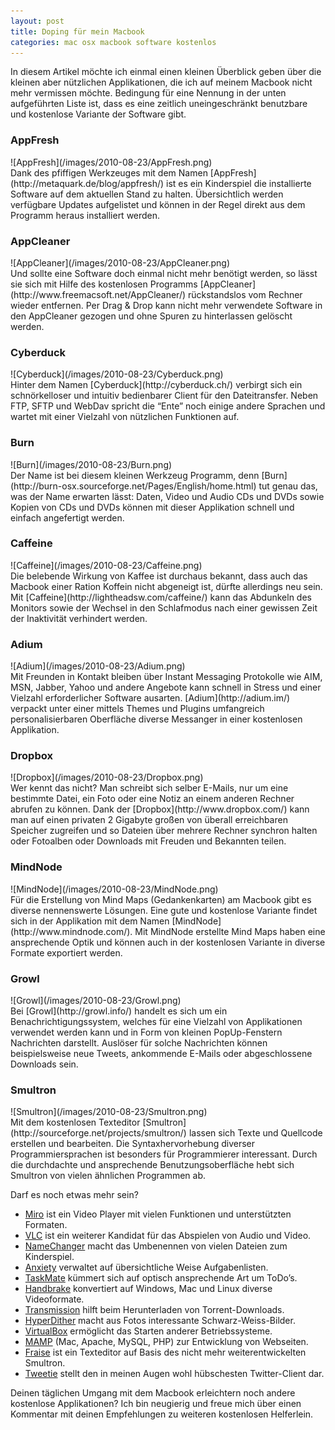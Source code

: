 ```yaml
---
layout: post
title: Doping für mein Macbook
categories: mac osx macbook software kostenlos
---
```


In diesem Artikel möchte ich einmal einen kleinen Überblick geben über die kleinen aber nützlichen Applikationen, die ich auf meinem Macbook nicht mehr vermissen möchte. Bedingung für eine Nennung in der unten aufgeführten Liste ist, dass es eine zeitlich uneingeschränkt benutzbare und kostenlose Variante der Software gibt.

### AppFresh

<aside class="left-aligned" markdown="1">
![AppFresh](/images/2010-08-23/AppFresh.png)
</aside>
Dank des pfiffigen Werkzeuges mit dem Namen [AppFresh](http://metaquark.de/blog/appfresh/) ist es ein Kinderspiel die installierte Software auf dem aktuellen Stand zu halten. Übersichtlich werden verfügbare Updates aufgelistet und können in der Regel direkt aus dem Programm heraus installiert werden.

### AppCleaner

<aside class="right-aligned" markdown="1">
![AppCleaner](/images/2010-08-23/AppCleaner.png)
</aside>
Und sollte eine Software doch einmal nicht mehr benötigt werden, so lässt sie sich mit Hilfe des kostenlosen Programms [AppCleaner](http://www.freemacsoft.net/AppCleaner/) rückstandslos vom Rechner wieder entfernen. Per Drag & Drop kann nicht mehr verwendete Software in den AppCleaner gezogen und ohne Spuren zu hinterlassen gelöscht werden.

### Cyberduck

<aside class="left-aligned" markdown="1">
![Cyberduck](/images/2010-08-23/Cyberduck.png)
</aside>
Hinter dem Namen [Cyberduck](http://cyberduck.ch/) verbirgt sich ein schnörkelloser und intuitiv bedienbarer Client für den Dateitransfer. Neben FTP, SFTP und WebDav spricht die “Ente” noch einige andere Sprachen und wartet mit einer Vielzahl von nützlichen Funktionen auf.

### Burn

<aside class="right-aligned" markdown="1">
![Burn](/images/2010-08-23/Burn.png)
</aside>
Der Name ist bei diesem kleinen Werkzeug Programm, denn [Burn](http://burn-osx.sourceforge.net/Pages/English/home.html) tut genau das, was der Name erwarten lässt: Daten, Video und Audio CDs und DVDs sowie Kopien von CDs und DVDs können mit dieser Applikation schnell und einfach angefertigt werden.

### Caffeine

<aside class="left-aligned" markdown="1">
![Caffeine](/images/2010-08-23/Caffeine.png)
</aside>
Die belebende Wirkung von Kaffee ist durchaus bekannt, dass auch das Macbook einer Ration Koffein nicht abgeneigt ist, dürfte allerdings neu sein. Mit [Caffeine](http://lightheadsw.com/caffeine/) kann das Abdunkeln des Monitors sowie der Wechsel in den Schlafmodus nach einer gewissen Zeit der Inaktivität verhindert werden.

### Adium

<aside class="right-aligned" markdown="1">
![Adium](/images/2010-08-23/Adium.png)
</aside>
Mit Freunden in Kontakt bleiben über Instant Messaging Protokolle wie AIM, MSN, Jabber, Yahoo und andere Angebote kann schnell in Stress und einer Vielzahl erforderlicher Software ausarten. [Adium](http://adium.im/) verpackt unter einer mittels Themes und Plugins umfangreich personalisierbaren Oberfläche diverse Messanger in einer kostenlosen Applikation.

### Dropbox

<aside class="left-aligned" markdown="1">
![Dropbox](/images/2010-08-23/Dropbox.png)
</aside>
Wer kennt das nicht? Man schreibt sich selber E-Mails, nur um eine bestimmte Datei, ein Foto oder eine Notiz an einem anderen Rechner abrufen zu können. Dank der [Dropbox](http://www.dropbox.com/) kann man auf einen privaten 2 Gigabyte großen von überall erreichbaren Speicher zugreifen und so Dateien über mehrere Rechner synchron halten oder Fotoalben oder Downloads mit Freuden und Bekannten teilen.

### MindNode

<aside class="right-aligned" markdown="1">
![MindNode](/images/2010-08-23/MindNode.png)
</aside>
Für die Erstellung von Mind Maps (Gedankenkarten) am Macbook gibt es diverse nennenswerte Lösungen. Eine gute und kostenlose Variante findet sich in der Applikation mit dem Namen [MindNode](http://www.mindnode.com/). Mit MindNode erstellte Mind Maps haben eine ansprechende Optik und können auch in der kostenlosen Variante in diverse Formate exportiert werden.

### Growl

<aside class="left-aligned" markdown="1">
![Growl](/images/2010-08-23/Growl.png)
</aside>
Bei [Growl](http://growl.info/) handelt es sich um ein Benachrichtigungssystem, welches für eine Vielzahl von Applikationen verwendet werden kann und in Form von kleinen PopUp-Fenstern Nachrichten darstellt. Auslöser für solche Nachrichten können beispielsweise neue Tweets, ankommende E-Mails oder abgeschlossene Downloads sein.

### Smultron

<aside class="right-aligned" markdown="1">
![Smultron](/images/2010-08-23/Smultron.png)
</aside>
Mit dem kostenlosen Texteditor [Smultron](http://sourceforge.net/projects/smultron/) lassen sich Texte und Quellcode erstellen und bearbeiten. Die Syntaxhervorhebung diverser Programmiersprachen ist besonders für Programmierer interessant. Durch die durchdachte und ansprechende Benutzungsoberfläche hebt sich Smultron von vielen ähnlichen Programmen ab.

Darf es noch etwas mehr sein?

* [Miro](http://www.getmiro.com/) ist ein Video Player mit vielen Funktionen und unterstützten Formaten.
* [VLC](http://www.videolan.org/vlc/) ist ein weiterer Kandidat für das Abspielen von Audio und Video.
* [NameChanger](http://www.mrrsoftware.com/MRRSoftware/NameChanger.html) macht das Umbenennen von vielen Dateien zum Kinderspiel.
* [Anxiety](http://www.anxietyapp.com/) verwaltet auf übersichtliche Weise Aufgabenlisten.
* [TaskMate](http://gettaskmate.com/) kümmert sich auf optisch ansprechende Art um ToDo’s.
* [Handbrake](http://handbrake.fr/) konvertiert auf Windows, Mac und Linux diverse Videoformate.
* [Transmission](http://www.transmissionbt.com/) hilft beim Herunterladen von Torrent-Downloads.
* [HyperDither](http://www.tinrocket.com/software/hyperdither/) macht aus Fotos interessante Schwarz-Weiss-Bilder.
* [VirtualBox](http://www.virtualbox.org/) ermöglicht das Starten anderer Betriebssysteme.
* [MAMP](http://www.mamp.info/) (Mac, Apache, MySQL, PHP) zur Entwicklung von Webseiten.
* [Fraise](http://github.com/jfmoy/Fraise) ist ein Texteditor auf Basis des nicht mehr weiterentwickelten Smultron.
* [Tweetie](http://www.atebits.com/tweetie-mac/) stellt den in meinen Augen wohl hübschesten Twitter-Client dar.

Deinen täglichen Umgang mit dem Macbook erleichtern noch andere kostenlose Applikationen? Ich bin neugierig und freue mich über einen Kommentar mit deinen Empfehlungen zu weiteren kostenlosen Helferlein.
